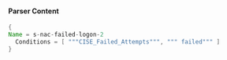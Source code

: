 #### Parser Content
```Java
{
Name = s-nac-failed-logon-2
  Conditions = [ """CISE_Failed_Attempts""", """ failed""" ]
}
```